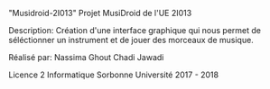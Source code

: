"Musidroid-2I013" 
Projet MusiDroid de l'UE 2I013 

Description: Création d'une interface graphique qui nous permet de séléctionner un instrument et de jouer des morceaux de musique.

Réalisé par: 
    Nassima Ghout 
    Chadi Jawadi

Licence 2 Informatique 
Sorbonne Université
2017 - 2018 
